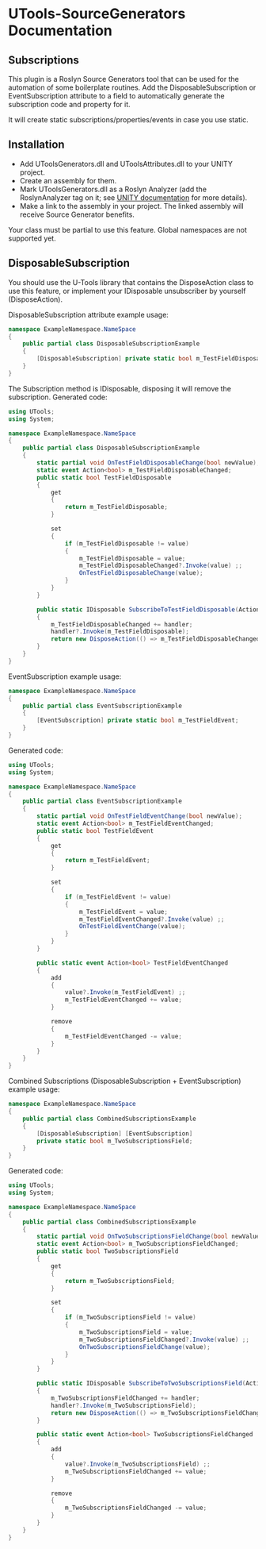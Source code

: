 # UTools-SourceGenerators Documentation
## Subscriptions

This plugin is a Roslyn Source Generators tool that can be used for the automation of some boilerplate routines. 
Add the DisposableSubscription or EventSubscription attribute to a field to automatically generate the subscription code and property for it.

It will create static subscriptions/properties/events in case you use static.

## Installation

- Add UToolsGenerators.dll and UToolsAttributes.dll to your UNITY project.
- Create an assembly for them.
- Mark UToolsGenerators.dll as a Roslyn Analyzer (add the RoslynAnalyzer tag on it; see [UNITY documentation](https://docs.unity3d.com/2023.3/Documentation/Manual/roslyn-analyzers.html) for more details).
- Make a link to the assembly in your project. The linked assembly will receive Source Generator benefits.

<note>
    <p>
        Your class must be partial to use this feature. Global namespaces are not supported yet.
    </p>
</note>

## DisposableSubscription

<note>
    <p>
        You should use the U-Tools library that contains the DisposeAction class to use this feature, or implement your IDisposable unsubscriber by yourself (DisposeAction).
    </p>
</note>

DisposableSubscription attribute example usage:
```C#
namespace ExampleNamespace.NameSpace
{
    public partial class DisposableSubscriptionExample
    {
        [DisposableSubscription] private static bool m_TestFieldDisposable;
    }
}
```

The Subscription method is IDisposable, disposing it will remove the subscription.
Generated code:
```C#
using UTools;
using System;

namespace ExampleNamespace.NameSpace
{
    public partial class DisposableSubscriptionExample
    {
        static partial void OnTestFieldDisposableChange(bool newValue);
        static event Action<bool> m_TestFieldDisposableChanged;
        public static bool TestFieldDisposable
        {
            get
            {
                return m_TestFieldDisposable;
            }

            set
            {
                if (m_TestFieldDisposable != value)
                {
                    m_TestFieldDisposable = value;
                    m_TestFieldDisposableChanged?.Invoke(value) ;;
                    OnTestFieldDisposableChange(value);
                }
            }
        }

        public static IDisposable SubscribeToTestFieldDisposable(Action<bool> handler)
        {
            m_TestFieldDisposableChanged += handler;
            handler?.Invoke(m_TestFieldDisposable);
            return new DisposeAction(() => m_TestFieldDisposableChanged -= handler);
        }
    }
}
```

EventSubscription example usage:
```C#
namespace ExampleNamespace.NameSpace
{
    public partial class EventSubscriptionExample
    {
        [EventSubscription] private static bool m_TestFieldEvent;
    }
}
```

Generated code:
```C#
using UTools;
using System;

namespace ExampleNamespace.NameSpace
{
    public partial class EventSubscriptionExample
    {
        static partial void OnTestFieldEventChange(bool newValue);
        static event Action<bool> m_TestFieldEventChanged;
        public static bool TestFieldEvent
        {
            get
            {
                return m_TestFieldEvent;
            }

            set
            {
                if (m_TestFieldEvent != value)
                {
                    m_TestFieldEvent = value;
                    m_TestFieldEventChanged?.Invoke(value) ;;
                    OnTestFieldEventChange(value);
                }
            }
        }

        public static event Action<bool> TestFieldEventChanged
        {
            add
            {
                value?.Invoke(m_TestFieldEvent) ;;
                m_TestFieldEventChanged += value;
            }

            remove
            {
                m_TestFieldEventChanged -= value;
            }
        }
    }
}
```



Combined Subscriptions (DisposableSubscription + EventSubscription) example usage:
```C#
namespace ExampleNamespace.NameSpace
{
    public partial class CombinedSubscriptionsExample
    {
        [DisposableSubscription] [EventSubscription]
        private static bool m_TwoSubscriptionsField;
    }
}
```

Generated code:
```C#
using UTools;
using System;

namespace ExampleNamespace.NameSpace
{
    public partial class CombinedSubscriptionsExample
    {
        static partial void OnTwoSubscriptionsFieldChange(bool newValue);
        static event Action<bool> m_TwoSubscriptionsFieldChanged;
        public static bool TwoSubscriptionsField
        {
            get
            {
                return m_TwoSubscriptionsField;
            }

            set
            {
                if (m_TwoSubscriptionsField != value)
                {
                    m_TwoSubscriptionsField = value;
                    m_TwoSubscriptionsFieldChanged?.Invoke(value) ;;
                    OnTwoSubscriptionsFieldChange(value);
                }
            }
        }

        public static IDisposable SubscribeToTwoSubscriptionsField(Action<bool> handler)
        {
            m_TwoSubscriptionsFieldChanged += handler;
            handler?.Invoke(m_TwoSubscriptionsField);
            return new DisposeAction(() => m_TwoSubscriptionsFieldChanged -= handler);
        }

        public static event Action<bool> TwoSubscriptionsFieldChanged
        {
            add
            {
                value?.Invoke(m_TwoSubscriptionsField) ;;
                m_TwoSubscriptionsFieldChanged += value;
            }

            remove
            {
                m_TwoSubscriptionsFieldChanged -= value;
            }
        }
    }
}
```
